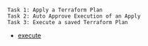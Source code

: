 
```

Task 1: Apply a Terraform Plan
Task 2: Auto Approve Execution of an Apply
Task 3: Execute a saved Terraform Plan

```


- [execute](https://github.com/btkrausen/hashicorp/blob/master/terraform/Hands-On%20Labs/Section%2007%20-%20Use%20the%20Core%20Terraform%20Workflow/05%20-%20Terraform_Apply.md)

